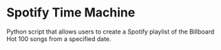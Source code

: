 # Spotify Time Machine
Python script that allows users to create a Spotify playlist of the Billboard Hot 100 songs from a specified date.
